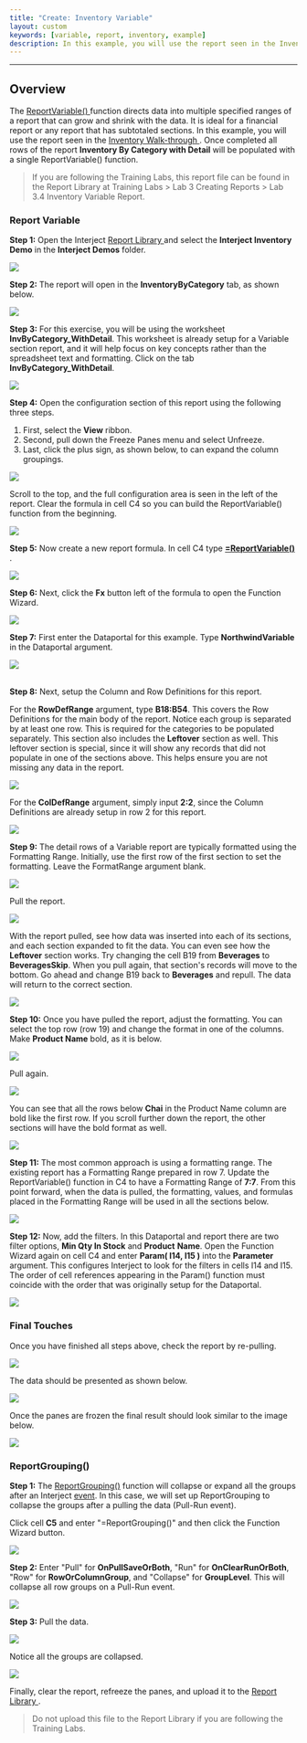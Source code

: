 ```yaml
---
title: "Create: Inventory Variable"
layout: custom
keywords: [variable, report, inventory, example]
description: In this example, you will use the report seen in the Inventory Walk-through. Once completed all rows of the report Inventory By Category with Detail will be populated with a single ReportVariable() function. 
---
```

* * *

##  **Overview**   

The [ ReportVariable() ](/wIndex/ReportVariable.html) function directs data into multiple specified ranges of a report that can grow and shrink with the data. It is ideal for a financial report or any report that has subtotaled sections.  In this example, you will use the report seen in the [ Inventory Walk-through ](/wAbout/Inventory-Reports.html). Once completed all rows of the report **Inventory By Category with Detail** will be populated with a single ReportVariable() function. 

<blockquote class=lab_info>
  If you are following the Training Labs, this report file can be found in the Report Library at Training Labs > Lab 3 Creating Reports > Lab 3.4 Inventory Variable Report.
</blockquote>

###  Report Variable 

**Step 1:** Open the Interject [ Report Library ](/wAbout/Report-Library-Basics.html) and select the **Interject Inventory Demo** in the **Interject Demos** folder. 

![](/images/L-Create-InventoryVar/01.png)
<br> 

**Step 2:** The report will open in the **InventoryByCategory** tab, as shown below. 

![](/images/L-Create-InventoryVar/02.png)
<br> 

**Step 3:** For this exercise, you will be using the worksheet **InvByCategory_WithDetail**. This worksheet is already setup for a Variable section report, and it will help focus on key concepts rather than the spreadsheet text and formatting. Click on the tab  **InvByCategory_WithDetail**. 

![](/images/L-Create-InventoryVar/03.png)
<br> 

**Step 4:** Open the configuration section of this report using the following three steps. 

1. First, select the **View** ribbon. 
2. Second, pull down the Freeze Panes menu and select Unfreeze. 
3. Last, click the plus sign, as shown below, to can expand the column groupings. 


![](/images/L-Create-InventoryVar/04.png)
<br> 

Scroll to the top, and  the full configuration area is seen  in the left of the report. Clear the formula in cell C4 so you can build the ReportVariable() function from the beginning. 

![](/images/L-Create-InventoryVar/05.png)


**Step 5:** Now create a new report formula. In cell C4 type [ **=ReportVariable()** ](/wIndex/ReportVariable.html). 

![](/images/L-Create-InventoryVar/06.png)
<br> 

**Step 6:** Next, click the **Fx** button left of the formula to open the Function Wizard. 

![](/images/L-Create-InventoryVar/07.png)
<br> 

**Step 7:** First enter the Dataportal for this example. Type  **NorthwindVariable** in the Dataportal argument.  

![](/images/L-Create-InventoryVar/08.png)   
<br>

**Step 8:** Next, setup the Column and Row Definitions for this report. 

For the **RowDefRange** argument, type **B18:B54**. This covers the Row Definitions for the main body of the report. Notice each group is separated by at least one row. This is required for the categories to be populated separately. This section also includes the **Leftover** section as well. This leftover section is special, since it will show any records that did not populate in one of the sections above. This helps ensure you are not missing any data in the report.  

![](/images/L-Create-InventoryVar/09.png)
<br> 

For the **ColDefRange** argument, simply input **2:2**, since the Column Definitions are already setup in row 2 for this report. 

![](/images/L-Create-InventoryVar/10.png)
<br> 

**Step 9:** The detail rows of a Variable report are typically formatted using the Formatting Range. Initially, use the first row of the first section to set the formatting. Leave the FormatRange argument blank. 

![](/images/L-Create-InventoryVar/11.png)
<br> 

Pull the report.    

![](/images/L-Create-InventoryVar/12.png)
<br>

With the report pulled, see how data was inserted into each of its sections, and each section expanded to fit the data. You can even see how the **Leftover** section works. Try changing the cell B19 from **Beverages** to **BeveragesSkip**. When you pull again, that section's records will move to the bottom. Go ahead and change B19 back to **Beverages** and repull. The data will return to the correct section. 

![](/images/L-Create-InventoryVar/13.png) 
<br> 

**Step 10:** Once you have pulled the report, adjust the formatting. You can select the top row (row 19) and change the format in one of the columns. Make **Product Name** bold, as it is below. 

![](/images/L-Create-InventoryVar/14.png)
<br>

Pull again. 

![](/images/L-Create-InventoryVar/15.png)
<br> 

You can see that all the rows below **Chai** in the Product Name column are bold like the first row. If you scroll further down the report, the other sections will have the bold format as well. 

![](/images/L-Create-InventoryVar/16.png) 
<br>

**Step 11:** The most common approach is using a formatting range. The existing report has a Formatting Range prepared in row 7. Update the ReportVariable() function in C4 to have a Formatting Range of **7:7**. From this point forward,  when the data is pulled,  the formatting, values, and formulas placed in the Formatting Range will be used in all the sections below.    

![](/images/L-Create-InventoryVar/17.png) 
<br>

**Step 12:** Now, add the filters.  In this Dataportal and report there are two filter options, **Min Qty In Stock** and **Product** **Name**. Open the Function Wizard again on cell C4 and enter  **Param( I14,  I15  )** into the  **Parameter** argument. This configures Interject to look for the filters in cells I14 and I15. The order of cell references appearing in the Param() function must coincide with the order that was originally setup for the Dataportal. 

![](/images/L-Create-InventoryVar/18.png)
<br>

###  Final Touches 

Once you have finished all steps above, check the report by re-pulling. 

![](/images/L-Create-InventoryVar/19.png)
<br> 

The data should be presented as shown below. 

![](/images/L-Create-InventoryVar/20.png)
<br> 

Once the panes are frozen the final result should look similar to the image below.   

![](/images/L-Create-InventoryVar/21.png)
<br>

### ReportGrouping()

**Step 1:** The [ReportGrouping()](/wIndex/ReportGrouping.html) function will collapse or expand all the groups after an Interject [event](/wIndex/Event-Functions-Landing.html). In this case, we will set up ReportGrouping to collapse the groups after a pulling the data (Pull-Run event).

Click cell **C5** and enter "=ReportGrouping()" and then click the Function Wizard button.

![](/images/L-Create-InventoryVar/ReportGroupingEntry.png)
<br>

**Step 2:** Enter "Pull" for **OnPullSaveOrBoth**, "Run" for **OnClearRunOrBoth**, "Row" for **RowOrColumnGroup**, and "Collapse" for **GroupLevel**. This will collapse all row groups on a Pull-Run event.

![](/images/L-Create-InventoryVar/ReportGroupingEntered.png)
<br>

**Step 3:** Pull the data.

![](/images/L-Create-InventoryVar/ReportGroupingPull.png)
<br>

Notice all the groups are collapsed.

![](/images/L-Create-InventoryVar/ReportGroupingRowsCollapsed.png)
<br>

Finally, clear the report, refreeze the panes, and upload it to the [ Report Library ](/wGetStarted/L-Create-UpdatingReportLibrary.html).

<blockquote class=lab_info>
  Do not upload this file to the Report Library if you are following the Training Labs.
</blockquote>
